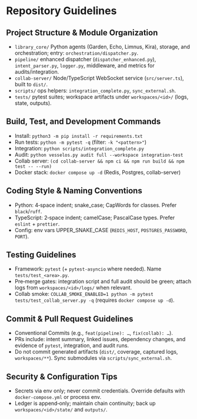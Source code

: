 # Repository Guidelines

## Project Structure & Module Organization
- `library_core/` Python agents (Garden, Echo, Limnus, Kira), storage, and orchestration; entry: `orchestration/dispatcher.py`.
- `pipeline/` enhanced dispatcher (`dispatcher_enhanced.py`), `intent_parser.py`, `logger.py`, middleware, and metrics for audits/integration.
- `collab-server/` Node/TypeScript WebSocket service (`src/server.ts`), built to `dist/`.
- `scripts/` ops helpers: `integration_complete.py`, `sync_external.sh`.
- `tests/` pytest suites; workspace artifacts under `workspaces/<id>/` (logs, state, outputs).

## Build, Test, and Development Commands
- Install: `python3 -m pip install -r requirements.txt`
- Run tests: `python -m pytest -q` (filter: `-k "<pattern>"`)
- Integration: `python scripts/integration_complete.py`
- Audit: `python vesselos.py audit full --workspace integration-test`
- Collab server: `(cd collab-server && npm ci && npm run build && npm test -- --run)`
- Docker stack: `docker compose up -d` (Redis, Postgres, collab-server)

## Coding Style & Naming Conventions
- Python: 4‑space indent; snake_case; CapWords for classes. Prefer `black`/`ruff`.
- TypeScript: 2‑space indent; camelCase; PascalCase types. Prefer `eslint` + `prettier`.
- Config: env vars UPPER_SNAKE_CASE (`REDIS_HOST`, `POSTGRES_PASSWORD`, `PORT`).

## Testing Guidelines
- Framework: `pytest` (+ `pytest-asyncio` where needed). Name `tests/test_<area>.py`.
- Pre‑merge gates: integration script and full audit should be green; attach logs from `workspaces/<id>/logs/` when relevant.
- Collab smoke: `COLLAB_SMOKE_ENABLED=1 python -m pytest tests/test_collab_server.py -q` (requires `docker compose up -d`).

## Commit & Pull Request Guidelines
- Conventional Commits (e.g., `feat(pipeline): …`, `fix(collab): …`).
- PRs include: intent summary, linked issues, dependency changes, and evidence of `pytest`, integration, and audit runs.
- Do not commit generated artifacts (`dist/`, coverage, captured logs, `workspaces/**`). Sync submodules via `scripts/sync_external.sh`.

## Security & Configuration Tips
- Secrets via env only; never commit credentials. Override defaults with `docker-compose.yml` or process env.
- Ledger is append‑only; maintain chain continuity; back up `workspaces/<id>/state/` and `outputs/`.
